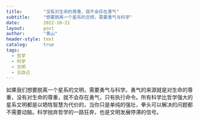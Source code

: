 ```yaml
---
title:        "没有对生命的尊重，就不会存在勇气"
subtitle:     "想要脱离一个星系的文明，需要勇气与科学"
date:         2022-10-21
layout:       post
author:       "青山"
header-style: text
catalog:      true
tags:
  - 哲学
  - 科学
  - 文明
  - 见自己
---
```


如果我们想要脱离一个星系的文明，需要勇气与科学。勇气的来源就是对生命的尊重，没有对生命的尊重，就不会存在勇气，只有执行命令。所有科学比哲学强大的星系文明都是以牺牲智慧为代价的，当你只是单纯的强壮，拳头可以解决的问题都不需要动脑。科学抛弃哲学的一路狂奔，也是文明发展停滞的信号。